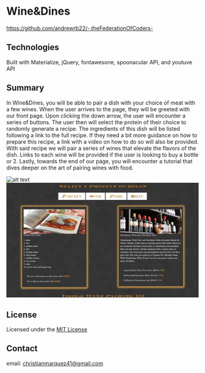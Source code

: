# Wine&Dines
https://github.com/andrewrb22/-.theFederationOfCoders-

## Technologies
Built with Materialize, jQuery, fontawesone, spoonacular API, and youtuve API

## Summary
In Wine&Dines, you will be able to pair a dish with your choice of meat with a few wines. When the user arrives to the page, they will be greeted with our front page. Upon clicking the down arrow, the user will encounter a series of buttons. The user then will select the protein of their choice to randomly generate a recipe. The ingredients of this dish will be listed following a link to the full recipe. If they need a bit more guidance on how to prepare this recipe, a link with a video on how to do so will also be provided. With said recipe we will pair a series of wines that elevate the flavors of the dish. Links to each wine will be provided if the user is looking to buy a bottle or 2. Lastly, towards the end of our page, you will encounter a tutorial that dives deeper on the art of pairing wines with food.

![alt text](assets/images/screenshot.png)
![alt text](assets/images/wine&dines2.JPG)

## License

Licensed under the [MIT License](LICENSE)

## Contact

email: christianmarquez41@gmail.com